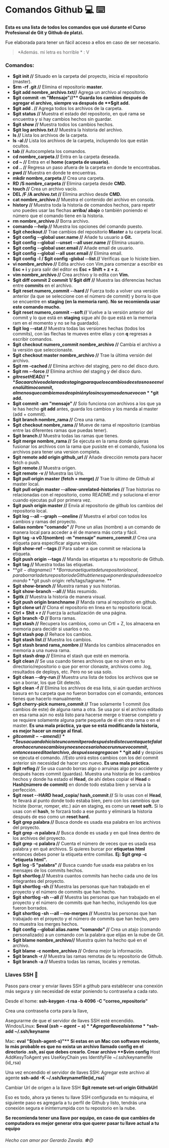 # Comandos Github 💻 ⌨️

**Esta es una lista de todos los comandos que usé durante el Curso Profesional de Git y Github de platzi.**

Fue elaborada para tener un fácil acceso a ellos en caso de ser necesario.

 >*Además. mi letra es horrible  *  : V
 
 ### Comandos:
 - **$git  init //** Situado en la carpeta del proyecto, inicia el repositorio (master).
 - **$rm -rf .git //** Elimina el repositorio **master.**
 - **$git add nombre_archivo.txt//** Agrega un archivo al repositorio.
 - **$git commit -m "Mensaje"//** Guarda los cambios después de agregar el archivo, siempre va después de **$git add.**
 - **$git add . //** Agrega todos los archivos de la carpeta.
 - **$git status //** Muestra el estado del repositorio, en qué rama se encuentra y si hay cambios hechos sin guardar.
 - **$git show //** Muestra todos los cambios hechos.
 - **$git log archivo.txt //** Muestra la historia del archivo.
 - **ls //** Lista los archivos de la carpeta.
 - **ls -al //** Lista los archivos de la carpeta, incluyendo los que están ocultos.
 - **tab //** Autocompleta los comandos.
 - **cd nombre_carpeta //** Entra en la carpeta deseada.
 - **cd ~ //** Entra en el **home (carpeta de usuario).**
 - **cd .. //** Regresa un paso afuera de la carpeta en donde te encontrabas.
 - **pwd //** Muestra en donde te encuentras.
 - **mkdir nombre_carpeta //** Crea una carpeta.
 - **RD /S nombre_carpeta //** Elimina carpeta desde **CMD.**
 - **touch //** Crea un archivo vacío.
 - **DEL /F /A archivo.txt //** Elimina archivo desde **CMD.**
 - **cat nombre_archivo //** Muestra el contenido del archivo en consola.
 - **history //** Muestra toda la historia de comandos hechos, para repetir uno puedes usar las flechas **arriba/ abajo** o también poniendo el número que el comando tiene en la historia.
 - **rm nombre_archivo //** Borra archivo.
 - **comando --help //** Muestra los opciones del comando puesto.
 - **$git checkout //** Trae cambios del repositorio **Master** a tu carpeta local.
 - **$git config  --global user.name //** Añade tu usuario a **Git.**
 - **$git config --global --unset --all user.name //** Elimina usuario.
 - **$git config --global user.email //** Añade email de usuario.
 - **$git config --global --all user.email //** Elimina email.
 - **$git config -l / $git config -global --list //** Verificas que lo hiciste bien.
 - **vi nombre_archivo //** Edita archivo con Vim,para comenzar a escribir es **Esc + i** y para salir del editor es **Esc + Shift + z + z.**
 - **vim nombre_archivo //**  Crea archivo y lo edita con **Vim.**
 - **$git diff commit 2 commit 1/ $git diff //** Muestra las diferencias hechas entre **commits** en el archivo.
 - **$git reset numero_commit --hard //** Fuerza todo a volver una versión anterior (la que se seleccione con el número de commit) y borra lo que se encuentre en **staging (en la memoria ram).**
 **No se recomienda usar este comando mucho.**
 - **$git reset numero_commit --soft  //** Vuelve a la versión anterior del commit y lo que está en **staging** sigue ahí (lo que está en la memoria ram en el momento y no se ha guardado).
 - **$git log --stat //** Muestra todas las versiones hechas (todos los commits), con las flechas te mueves entre ellas y con **q** regresas a escribir comandos.
 - **$git checkout numero_commit nombre_archivo //** Cambia el archivo a la versión que seleccionaste.
 - **$git checkout master nombre_archivo //** Trae la última versión del archivo.
 - **$git rm -cached //** Elimina archivo del staging, pero no del disco duro.
 - **$git rm --force //** Elimina archivo del staging y del disco duro.
 - **$git reset HEAD //** Saca archivos del area de staging para que los cambios de estos no se envien al último commit, al menos que cambiemos de opinión y los incuyamos de nuevo con **$git add.**
 - **$git commit -am "mensaje" //** Solo funciona con archivos a los que ya le has hecho **git add** antes, guarda los cambios y los manda al master  (add + commit).
 - **$git branch nombre_rama //** Crea una rama.
 - **$git checkout nombre_rama //** Mueve de rama el repositorio (cambias entre las diferentes ramas que puedas tener).
 - **$git branch //** Muestra todas las ramas que tienes.
 - **$git merge nombre_rama //** Se ejecuta en la rama donde quieras fusionar los archivos con la rama que pusiste en el comando, fusiona los archivos para tener una version completa.
 - **$git remote add origin github_url //** Añade dirección remota para hacer fetch o push.
 - **$git remote //** Muestra origen.
 - **$git remote -v //** Muestra las Urls.
 - **$git pull origin master (fetch + merge) //** Trae lo último de Github al master local.
 - **$git pull origin master --allow-unrelated-histories //** Trae historias no relacionadas con el repositorio, como README.md y soluciona el error cuando ejecutas pull por primera vez.
 - **$git push origin master //** Envía al repositorio de github los cambios del repositorio local.
 - **$git log --all --graph --oneline //** Muestra el arbol con todos los cambios y ramas del proyecto.
 - **$alias nombre "comando" //** Pone un alias (nombre) a un comando de manera local para acceder a él de manera más corta y fácil.
 - **$git tag -a v0.1(nombre) -m "mensaje" numero_commit //** Crea una etiqueta para especificar alguna versión.
 - **$git show-ref --tags //** Para saber a que commit se relaciona la etiqueta.
 - **$git push origin --tags //** Manda las etiquetas a tu repositorio de Github.
 - **$git tag //** Muestra todas las etiquetas.
 - **$git -d tagname //** Borra una etiqueta de tu repositorio local, para borrarla de tu repositorio de Github tienes que poner después de eso el comando **$git  push origin: refs/tags/tagname. **
 - **$git show-branch //** Muestra ramas y sus historias.
 - **$git show-branch --all //** Más resumido.
 - **$gitk //** Muestra la historia de manera visual.
 - **$git push origin branchname //** Manda rama al repositorio en github.
 - **$git clone url //** Clona el repositorio en linea en tu repositorio local.
 - **Ctrl + Shit + r //** Fuerza la actualización de una página.
 - **$git branch -D //** Borra ramas.
 - **$git stash //** Recupera los cambios, como un Crtl + Z, los almacena en memoria para decidir si usarlos o no.
 - **$git stash pop //** Rehace los cambios.
 - **$git stash list //** Muestra los cambios.
 - **$git stash brand rama_nombre //** Manda los cambios almacenados en memoria a una nueva rama.
 - **$git stash drop //** Elimina el stash que esté en memoria.
 - **$git clean //** Se usa cuando tienes archivos que no sirven en tu directorio/repositorio o que por error clonaste, archivos como .log, resultados de deploys, etc.
 Pero no se usa solo.
 - **$git clean --dry-run //** Muestra una lista de todos los archivos que se van a borrar, los que Git detectó.
 - **$git clean -f //** Elimina los archivos de esa lista, si aún quedan archivos basura en tu carpeta que no fueron borrados con el comando, entonces tienes que hacerlo manualmente.
 - **$git cherry-pick numero_commit //** Trae solamente 1 commit (los cambios de este) de alguna rama a otra.
 Se usa por si el archivo editado en esa rama aún no está listo para hacerse merge o traerse completo y se requiere solamente alguna parte pequeña de él en otra rama o en el master.
**Es una mala práctica, ya que se está modificando la historia, es mejor hacer un merge al final.**
- **$git commit --amend //** Se usa cuando hiciste un commit pero después te diste cuenta que te falataron hacer unos cambios y no es necesario hacer un nuevo commit, entonces se edita el archivo, después se agrega con **$git add** y despúes se ejecuta el comando. //Esto unirá estos cambios con los del commit anterior sin necesidad de hacer uno nuevo. **Es una mala práctica.**
- **$git reflog //** Se usa cuando borras algo o arruinas algo por accidente y después haces commit (guardas). Muestra una historia de los cambios hechos y donde ha estado el **Head**, de ahí debes copiar el **Head** o **Hash(número de commit)** en donde todo estaba bien y servía a la perfección.
- **$git reset --HARD head_copia/ hash_commit //** Si lo usas con el **Head**, te llevará al punto donde todo estaba bien, pero con los camnbios que hiciste (borrar, romper, etc.) aún en staging, es como un **reset soft.**
Si lo usas con el **hash**, te forzará todo a ese punto y eliminará la historia después de eso como un **reset hard.**
- **$git grep palabra //** Busca donde es usada esa palabra en los archivos del proyecto.
- **$git grep -n palabra //** Busca donde es usada y en qué linea dentro de los archivos del proyecto.
- **$git grep -c palabra //** Cuenta el número de veces que es usada esa palabra y en qué archivos. Si quieres burcar por **etiquetas html** entonces debes poner la etiqueta entre comillas. **Ej: $git grep -c "etiqueta html".**
- **$git log -S "palabra" //** Busca cuando fue usada esa palabra en los mensajes de los commits hechos.
- **$git shortlog //** Muestra cuantos commits han hecho cada uno de los integrantes del proyecto.
- **$git shortlog -sh //** Muestra las personas que han trabajado en el proyecto y el número de commits que han hecho.
- **$git shortlog -sh --all //** Muestra las personas que han trabajado en el proyecto y el número de commits que han hecho, incluyendo los que fueron borrados.
- **$git shortlog -sh --all --no-merges //** Muestra las personas que han trabajado en el proyecto y el número de commits que han hecho, pero no muestra los merges hechos.
- **$git config --global alias.name "comando" //** Crea un atajo (comando personalizado) a un comando con la palabra que elijas en la nube de Git.
- **$git blame nombre_archivo//** Muestra quíen ha hecho qué en el archivo.
- **$git blame -c nombre_archivo //** Ordena mejor la información.
- **$git branch -r //** Muestra las ramas remotas de tu repositorio de Github.
- **$git branch -a //** Muestra todas las ramas, locales y remotas.

### Llaves SSH 🔑 

Pasos para crear y enviar llaves SSH a github para establecer una conexión más segura y sin necesidad de estar poniendo tu contraseña a cada rato.

Desde el home:
**ssh-keygen -t rsa -b 4096 -C "correo_repositorio"**

Crea una contraseña corta para la llave,

Asegurarme de que el servidor de llaves SSH esté encendido.
Windos/Linux:
**$eval $(ssh-agent-s)**
Agregar llave al sistema
**$ssh-add ~/.ssh/keyname**

Mac:
**eval "$(ssh-agent-s)"**
Si estas en un Mac con software reciente, lo más probable es que no exista un archivo llamado config en el directorio .ssh, así que debes crearlo.
Crear archivo
**$vim config**
				Host
				AddKesyToAgent yes
				UseKeyChain yes
				IdentifyFile ~/.ssh/keynamefile (id_rsa)

Una vez encendido el servidor de llaves SSH:
Agregar este archivo al agente
**ssh-add -K ~/.ssh/keynamefile(id_rsa)**`


Cambiar Url de origen a la llave SSH
**$git remote set-url origin GithubUrl**

Eso es todo, ahora ya tienes tu llave SSH configurada en tu máquina, el siguiente paso es agregarla a tu perfil de Github y listo, tendrás una conexión segura e ininterrumpida con tu repostorio en la nube.

**Se recomienda tener una llave por equipo, en caso de que cambies de computadora es mejor generar otra que querer pasar tu llave actual a tu equipo**
 

 ###### Hecho con amor por Gerardo Zavala. ⚽️🟡
 
 
 






